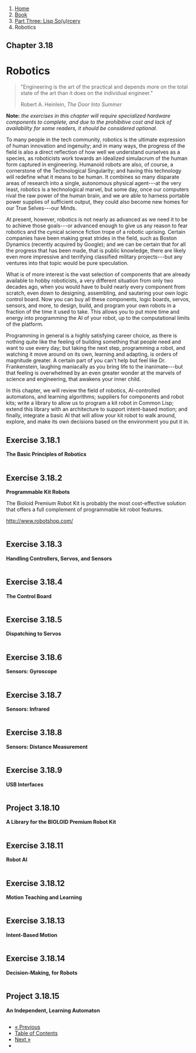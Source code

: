 <ol class="breadcrumb">
  <li><a href="/">Home</a></li>
  <li><a href="/book/">Book</a></li>
  <li><a href="/book/3-00-00-overview/">Part Three: Lisp So(u)rcery</a></li>
  <li class="active">Robotics</li>
</ol>

## Chapter 3.18

# Robotics

> "Engineering is the art of the practical and depends more on the total state of the art than it does on the individual engineer."
> <footer>Robert A. Heinlein, <em>The Door Into Summer</em></footer>

**Note:** *the exercises in this chapter will require specialized hardware components to complete, and due to the prohibitive cost and lack of availability for some readers, it should be considered optional*.

To many people in the tech community, robotics is the ultimate expression of human innovation and ingenuity; and in many ways, the progress of the field is also a direct reflection of how well we understand ourselves as a species, as roboticists work towards an idealized simulacrum of the human form captured in engineering.  Humanoid robots are also, of course, a cornerstone of the Technological Singularity; and having this technology will redefine what it means to be human.  It combines so many disparate areas of research into a single, autonomous physical agent---at the very least, robotics is a technological marvel, but some day, once our computers rival the raw power of the human brain, and we are able to harness portable power supplies of sufficient output, they could also become new homes for our True Selves---our Minds.

At present, however, robotics is not nearly as advanced as we need it to be to achieve those goals---or advanced enough to give us any reason to fear robotics and the cynical science fiction trope of a robotic uprising.  Certain companies have been making great strides in the field, such as Boston Dynamics (recently acquired by Google); and we can be certain that for all the progress that has been made, that is public knowledge, there are likely even more impressive and terrifying classified military projects---but any ventures into that topic would be pure speculation.

What is of more interest is the vast selection of components that are already available to hobby roboticists, a very different situation from only two decades ago, when you would have to build nearly every component from scratch, even down to designing, assembling, and sautering your own logic control board.  Now you can buy all these components, logic boards, servos, sensors, and more, to design, build, and program your own robots in a fraction of the time it used to take.  This allows you to put more time and energy into programming the AI of your robot, up to the computational limits of the platform.

Programming in general is a highly satisfying career choice, as there is nothing quite like the feeling of building something that people need and want to use every day; but taking the next step, programming a robot, and watching it move around on its own, learning and adapting, is orders of magnitude greater.  A certain part of you can't help but feel like Dr. Frankenstein, laughing maniacally as you bring life to the inanimate---but that feeling is overwhelmed by an even greater wonder at the marvels of science and engineering, that awakens your inner child.

In this chapter, we will review the field of robotics, AI-controlled automatons, and learning algorithms; suppliers for components and robot kits; write a library to allow us to program a kit robot in Common Lisp; extend this library with an architecture to support intent-based motion; and finally, integrate a basic AI that will allow your kit robot to walk around, explore, and make its own decisions based on the environment you put it in.

## Exercise 3.18.1

**The Basic Principles of Robotics**

```lisp

```

## Exercise 3.18.2

**Programmable Kit Robots**

The Bioloid Premium Robot Kit is probably the most cost-effective solution that offers a full complement of programmable kit robot features.

http://www.robotshop.com/

```lisp

```

## Exercise 3.18.3

**Handling Controllers, Servos, and Sensors**

```lisp

```

## Exercise 3.18.4

**The Control Board**

```lisp

```

## Exercise 3.18.5

**Dispatching to Servos**

```lisp

```

## Exercise 3.18.6

**Sensors: Gyroscope**

```lisp

```

## Exercise 3.18.7

**Sensors: Infrared**

```lisp

```

## Exercise 3.18.8

**Sensors: Distance Measurement**

```lisp

```

## Exercise 3.18.9

**USB Interfaces**

```lisp

```

## Project 3.18.10

**A Library for the BIOLOID Premium Robot Kit**

```lisp

```

## Exercise 3.18.11

**Robot AI**

```lisp

```

## Exercise 3.18.12

**Motion Teaching and Learning**

```lisp

```

## Exercise 3.18.13

**Intent-Based Motion**

```lisp

```

## Exercise 3.18.14

**Decision-Making, for Robots**

```lisp

```

## Project 3.18.15

**An Independent, Learning Automaton**

```lisp

```

<ul class="pager">
  <li class="previous"><a href="/book/3-17-00-ai/">&laquo; Previous</a></li>
  <li><a href="/book/">Table of Contents</a></li>
  <li class="next"><a href="/book/3-19-00-space-tech/">Next &raquo;</a><li>
</ul>
